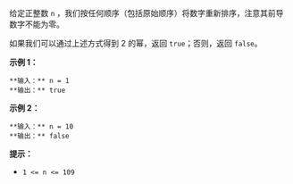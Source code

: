 给定正整数 `n` ，我们按任何顺序（包括原始顺序）将数字重新排序，注意其前导数字不能为零。

如果我们可以通过上述方式得到 2 的幂，返回 `true`；否则，返回 `false`。



**示例 1：**

    
    
    **输入：** n = 1
    **输出：** true
    

**示例 2：**

    
    
    **输入：** n = 10
    **输出：** false
    



**提示：**

  * `1 <= n <= 109`

